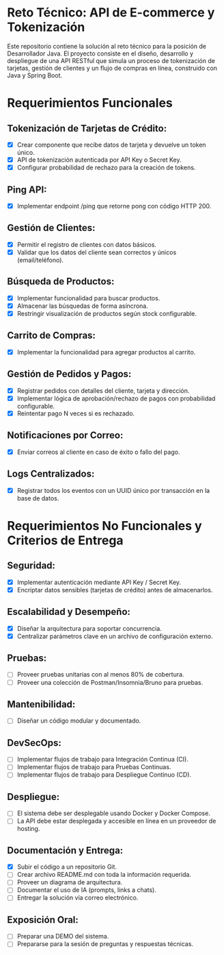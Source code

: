# Reto Técnico: API de E-commerce y Tokenización
Este repositorio contiene la solución al reto técnico para la posición de Desarrollador Java. El proyecto consiste en el diseño, desarrollo y despliegue de una API RESTful que simula un proceso de tokenización de tarjetas, gestión de clientes y un flujo de compras en línea, construido con Java y Spring Boot.
# Requerimientos Funcionales
## Tokenización de Tarjetas de Crédito:
- [x] Crear componente que recibe datos de tarjeta y devuelve un token único.
- [x] API de tokenización autenticada por API Key o Secret Key.
- [x] Configurar probabilidad de rechazo para la creación de tokens.
## Ping API:
- [x] Implementar endpoint /ping que retorne pong con código HTTP 200.
## Gestión de Clientes:
- [x] Permitir el registro de clientes con datos básicos.
- [x] Validar que los datos del cliente sean correctos y únicos (email/teléfono).
## Búsqueda de Productos:
- [x] Implementar funcionalidad para buscar productos.
- [x] Almacenar las búsquedas de forma asíncrona.
- [x] Restringir visualización de productos según stock configurable.
## Carrito de Compras:
- [x] Implementar la funcionalidad para agregar productos al carrito.
## Gestión de Pedidos y Pagos:
- [x] Registrar pedidos con detalles del cliente, tarjeta y dirección.
- [x] Implementar lógica de aprobación/rechazo de pagos con probabilidad configurable.
- [x] Reintentar pago N veces si es rechazado.
## Notificaciones por Correo:
- [x] Enviar correos al cliente en caso de éxito o fallo del pago.
## Logs Centralizados:
- [x] Registrar todos los eventos con un UUID único por transacción en la base de datos.
# Requerimientos No Funcionales y Criterios de Entrega
## Seguridad:
- [x] Implementar autenticación mediante API Key / Secret Key.
- [x] Encriptar datos sensibles (tarjetas de crédito) antes de almacenarlos.

## Escalabilidad y Desempeño:
- [x] Diseñar la arquitectura para soportar concurrencia.
- [x] Centralizar parámetros clave en un archivo de configuración externo.
## Pruebas:
- [ ] Proveer pruebas unitarias con al menos 80% de cobertura.
- [ ] Proveer una colección de Postman/Insomnia/Bruno para pruebas.
## Mantenibilidad:
- [ ] Diseñar un código modular y documentado.
## DevSecOps:
- [ ] Implementar flujos de trabajo para Integración Continua (CI).
- [ ] Implementar flujos de trabajo para Pruebas Continuas.
- [ ] Implementar flujos de trabajo para Despliegue Continuo (CD).
## Despliegue:
- [ ] El sistema debe ser desplegable usando Docker y Docker Compose.
- [ ] La API debe estar desplegada y accesible en línea en un proveedor de hosting.
## Documentación y Entrega:
- [x] Subir el código a un repositorio Git.
- [ ] Crear archivo README.md con toda la información requerida.
- [ ] Proveer un diagrama de arquitectura.
- [ ] Documentar el uso de IA (prompts, links a chats).
- [ ] Entregar la solución vía correo electrónico.
## Exposición Oral:
- [ ] Preparar una DEMO del sistema.
- [ ] Prepararse para la sesión de preguntas y respuestas técnicas.